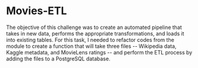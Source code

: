 # Movies-ETL
The objective of this challenge was to create an automated pipeline that takes in new data, performs the appropriate transformations, and loads it into existing tables. For this task, I needed to refactor codes from the module to create a function that will take three files -- Wikipedia data, Kaggle metadata, and MovieLens ratings -- and perform the ETL process by adding the files to a PostgreSQL database.
